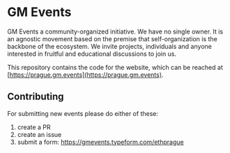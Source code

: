 # GM Events 

GM Events a community-organized initiative. We have no single
owner. It is an agnostic movement based on the premise that self-organization
is the backbone of the ecosystem. We invite projects, individuals and anyone
interested in fruitful and educational discussions to join us.

This repository contains the code for the website, which can be reached at
[https://prague.gm.events](https://prague.gm.events).

## Contributing
For submitting new events please do either of these:
1) create a PR 
2) create an issue 
3) submit a form: https://gmevents.typeform.com/ethprague
